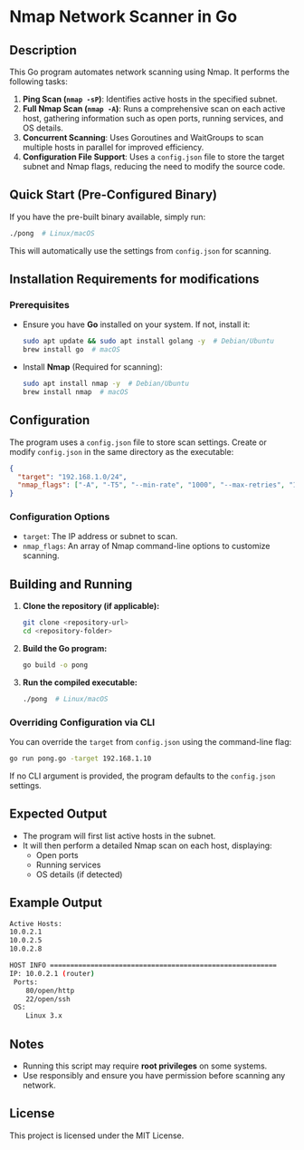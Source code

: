 # Nmap Network Scanner in Go

## Description
This Go program automates network scanning using Nmap. It performs the following tasks:

1. **Ping Scan (`nmap -sP`)**: Identifies active hosts in the specified subnet.
2. **Full Nmap Scan (`nmap -A`)**: Runs a comprehensive scan on each active host, gathering information such as open ports, running services, and OS details.
3. **Concurrent Scanning**: Uses Goroutines and WaitGroups to scan multiple hosts in parallel for improved efficiency.
4. **Configuration File Support**: Uses a `config.json` file to store the target subnet and Nmap flags, reducing the need to modify the source code.

## Quick Start (Pre-Configured Binary)
If you have the pre-built binary available, simply run:
```sh
./pong  # Linux/macOS
```
This will automatically use the settings from `config.json` for scanning.

## Installation Requirements for modifications 

### Prerequisites
- Ensure you have **Go** installed on your system. If not, install it:
  ```sh
  sudo apt update && sudo apt install golang -y  # Debian/Ubuntu
  brew install go  # macOS
  ```
- Install **Nmap** (Required for scanning):
  ```sh
  sudo apt install nmap -y  # Debian/Ubuntu
  brew install nmap  # macOS
  ```

## Configuration
The program uses a `config.json` file to store scan settings. Create or modify `config.json` in the same directory as the executable:
```json
{
  "target": "192.168.1.0/24",
  "nmap_flags": ["-A", "-T5", "--min-rate", "1000", "--max-retries", "1"]
}
```
### Configuration Options
- `target`: The IP address or subnet to scan.
- `nmap_flags`: An array of Nmap command-line options to customize scanning.

## Building and Running

1. **Clone the repository (if applicable):**
   ```sh
   git clone <repository-url>
   cd <repository-folder>
   ```
2. **Build the Go program:**
   ```sh
   go build -o pong
   ```
3. **Run the compiled executable:**
   ```sh
   ./pong  # Linux/macOS
   ```

### Overriding Configuration via CLI
You can override the `target` from `config.json` using the command-line flag:
```sh
go run pong.go -target 192.168.1.10
```
If no CLI argument is provided, the program defaults to the `config.json` settings.

## Expected Output
- The program will first list active hosts in the subnet.
- It will then perform a detailed Nmap scan on each host, displaying:
  - Open ports
  - Running services
  - OS details (if detected)

## Example Output
```sh
Active Hosts:
10.0.2.1
10.0.2.5
10.0.2.8

HOST INFO ========================================================
IP: 10.0.2.1 (router)
 Ports:
    80/open/http
    22/open/ssh
 OS:
    Linux 3.x
```

## Notes
- Running this script may require **root privileges** on some systems.
- Use responsibly and ensure you have permission before scanning any network.

## License
This project is licensed under the MIT License.

